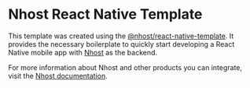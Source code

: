 # Nhost React Native Template

This template was created using the [@nhost/react-native-template](https://www.npmjs.com/package/@nhost/react-native-template). It provides the necessary boilerplate to quickly start developing a React Native mobile app with [Nhost](https://nhost.io) as the backend.

For more information about Nhost and other products you can integrate, visit the [Nhost documentation](https://docs.nhost.io).